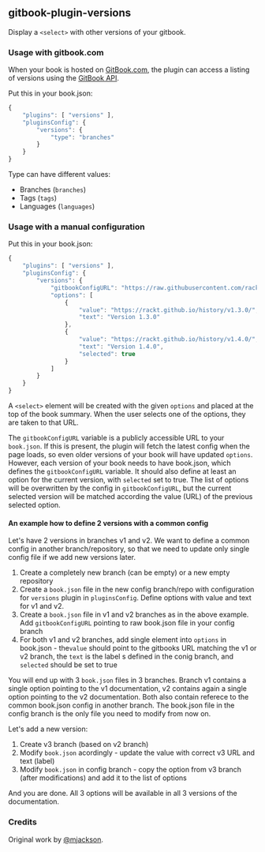 ## gitbook-plugin-versions

Display a `<select>` with other versions of your gitbook.

### Usage with gitbook.com

When your book is hosted on [GitBook.com](https://www.gitbook.com), the plugin can access a listing of versions using the [GitBook API](http://developer.gitbook.com/books/versions/).

Put this in your book.json:

```js
{
    "plugins": [ "versions" ],
    "pluginsConfig": {
        "versions": {
            "type": "branches"
        }
    }
}
```

Type can have different values:

- Branches (`branches`)
- Tags (`tags`)
- Languages (`languages`)

### Usage with a manual configuration

Put this in your book.json:

```js
{
    "plugins": [ "versions" ],
    "pluginsConfig": {
        "versions": {
            "gitbookConfigURL": "https://raw.githubusercontent.com/rackt/history/gh-pages/book.json",
            "options": [
                {
                    "value": "https://rackt.github.io/history/v1.3.0/",
                    "text": "Version 1.3.0"
                },
                {
                    "value": "https://rackt.github.io/history/v1.4.0/",
                    "text": "Version 1.4.0",
                    "selected": true
                }
            ]
        }
    }
}
```

A `<select>` element will be created with the given `options` and placed at the top of the book summary. When the user selects one of the options, they are taken to that URL.

The `gitbookConfigURL` variable is a publicly accessible URL to your `book.json`. If this is present, the plugin will fetch the latest config when the page loads, so even older versions of your book will have updated `options`.
However, each version of your book needs to have book.json, which defines the `gitbookConfigURL` variable. It should also define at least an option for the current version, with `selected` set to true. 
The list of options will be overwritten by the config in `gitbookConfigURL`, but the current selected version will be matched according the value (URL) of the previous selected option.

#### An example how to define 2 versions with a common config

Let's have 2 versions in branches v1 and v2. We want to define a common config in another branch/repository, so that we need to update only single config file if we add new versions later.

1. Create a completely new branch (can be empty) or a new empty repository
2. Create a `book.json` file in the new config branch/repo with configuration for `versions` plugin in `pluginsConfig`. Define options with value and text for v1 and v2.
3. Create a `book.json` file in v1 and v2 branches as in the above example. Add `gitbookConfigURL` pointing to raw book.json file in your config branch
4. For both v1 and v2 branches, add single element into `options` in book.json - the`value` should point to the gitbooks URL matching the v1 or v2 branch, the `text` is the label s defined in the conig branch, and `selected` should be set to true

You will end up with 3 `book.json` files in 3 branches. Branch v1 contains a single option pointing to the v1 documentation, v2 contains again a single option pointing to the v2 documentation. Both also contain referece to the common book.json config in another branch. 
The book.json file in the config branch is the only file you need to modify from now on. 

Let's add a new version:

1. Create v3 branch (based on v2 branch)
2. Modify `book.json` acordingly - update the value with correct v3 URL and text (label)
3. Modify `book.json` in config branch - copy the option from v3 branch (after modifications) and add it to the list of options

And you are done. All 3 options will be available in all 3 versions of the documentation.

### Credits

Original work by [@mjackson](https://github.com/mjackson).
